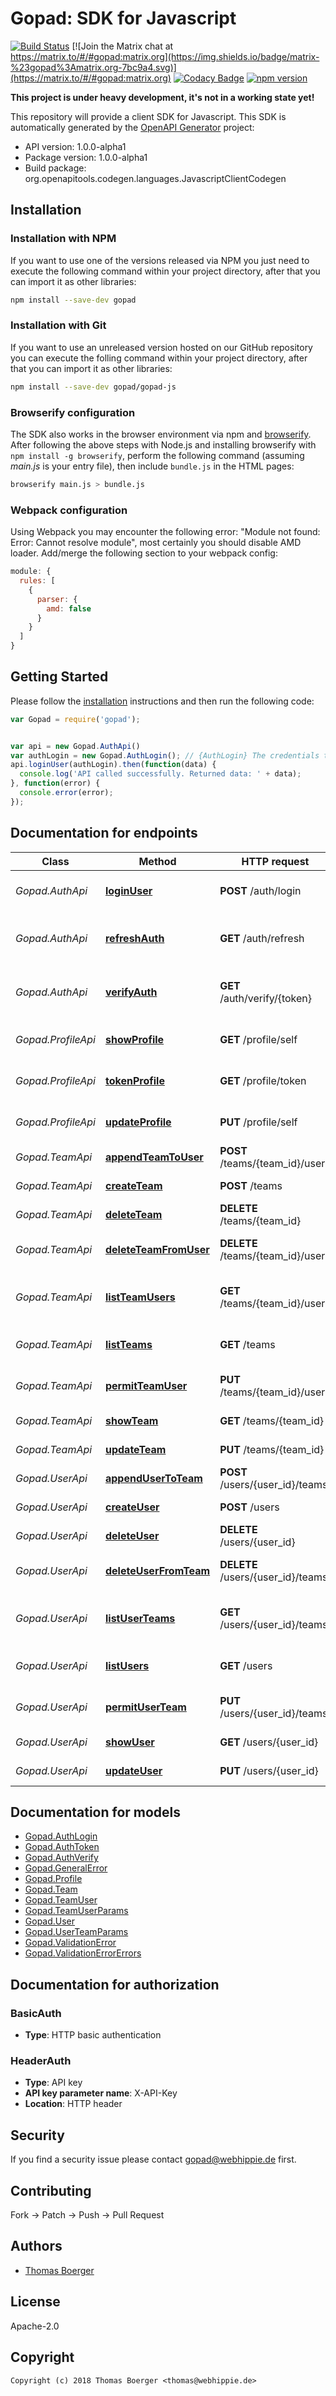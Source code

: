 # Gopad: SDK for Javascript

[![Build Status](https://cloud.drone.io/api/badges/gopad/gopad-js/status.svg)](https://cloud.drone.io/gopad/gopad-js)
[![Join the Matrix chat at https://matrix.to/#/#gopad:matrix.org](https://img.shields.io/badge/matrix-%23gopad%3Amatrix.org-7bc9a4.svg)](https://matrix.to/#/#gopad:matrix.org)
[![Codacy Badge](https://api.codacy.com/project/badge/Grade/7ece04b5a0c94808b467f0c46e445194)](https://www.codacy.com/app/gopad/gopad-js?utm_source=github.com&amp;utm_medium=referral&amp;utm_content=gopad/gopad-js&amp;utm_campaign=Badge_Grade)
[![npm version](https://badge.fury.io/js/gopad.svg)](https://badge.fury.io/js/gopad)

**This project is under heavy development, it's not in a working state yet!**

This repository will provide a client SDK for Javascript. This SDK is automatically generated by the [OpenAPI Generator](https://openapi-generator.tech) project:

- API version: 1.0.0-alpha1
- Package version: 1.0.0-alpha1
- Build package: org.openapitools.codegen.languages.JavascriptClientCodegen


## Installation


### Installation with NPM

If you want to use one of the versions released via NPM you just need to execute the following command within your project directory, after that you can import it as other libraries:

```bash
npm install --save-dev gopad
```


### Installation with Git

If you want to use an unreleased version hosted on our GitHub repository you can execute the folling command within your project directory, after that you can import it as other libraries:

```bash
npm install --save-dev gopad/gopad-js
```


### Browserify configuration

The SDK also works in the browser environment via npm and [browserify](http://browserify.org/). After following the above steps with Node.js and installing browserify with `npm install -g browserify`, perform the following command (assuming *main.js* is your entry file), then include `bundle.js` in the HTML pages:

```bash
browserify main.js > bundle.js
```


### Webpack configuration

Using Webpack you may encounter the following error: "Module not found: Error: Cannot resolve module", most certainly you should disable AMD loader. Add/merge the following section to your webpack config:

```javascript
module: {
  rules: [
    {
      parser: {
        amd: false
      }
    }
  ]
}
```


## Getting Started

Please follow the [installation](#installation) instructions and then run the following code:

```javascript
var Gopad = require('gopad');


var api = new Gopad.AuthApi()
var authLogin = new Gopad.AuthLogin(); // {AuthLogin} The credentials to authenticate
api.loginUser(authLogin).then(function(data) {
  console.log('API called successfully. Returned data: ' + data);
}, function(error) {
  console.error(error);
});


```

## Documentation for endpoints

Class | Method | HTTP request | Description
------------ | ------------- | ------------- | -------------
*Gopad.AuthApi* | [**loginUser**](docs/AuthApi.md#loginUser) | **POST** /auth/login | Authenticate an user by credentials
*Gopad.AuthApi* | [**refreshAuth**](docs/AuthApi.md#refreshAuth) | **GET** /auth/refresh | Refresh an auth token before it expires
*Gopad.AuthApi* | [**verifyAuth**](docs/AuthApi.md#verifyAuth) | **GET** /auth/verify/{token} | Verify validity for an authentication token
*Gopad.ProfileApi* | [**showProfile**](docs/ProfileApi.md#showProfile) | **GET** /profile/self | Retrieve an unlimited auth token
*Gopad.ProfileApi* | [**tokenProfile**](docs/ProfileApi.md#tokenProfile) | **GET** /profile/token | Retrieve an unlimited auth token
*Gopad.ProfileApi* | [**updateProfile**](docs/ProfileApi.md#updateProfile) | **PUT** /profile/self | Retrieve an unlimited auth token
*Gopad.TeamApi* | [**appendTeamToUser**](docs/TeamApi.md#appendTeamToUser) | **POST** /teams/{team_id}/users | Assign a user to team
*Gopad.TeamApi* | [**createTeam**](docs/TeamApi.md#createTeam) | **POST** /teams | Create a new team
*Gopad.TeamApi* | [**deleteTeam**](docs/TeamApi.md#deleteTeam) | **DELETE** /teams/{team_id} | Delete a specific team
*Gopad.TeamApi* | [**deleteTeamFromUser**](docs/TeamApi.md#deleteTeamFromUser) | **DELETE** /teams/{team_id}/users | Remove a user from team
*Gopad.TeamApi* | [**listTeamUsers**](docs/TeamApi.md#listTeamUsers) | **GET** /teams/{team_id}/users | Fetch all users assigned to team
*Gopad.TeamApi* | [**listTeams**](docs/TeamApi.md#listTeams) | **GET** /teams | Fetch all available teams
*Gopad.TeamApi* | [**permitTeamUser**](docs/TeamApi.md#permitTeamUser) | **PUT** /teams/{team_id}/users | Update user perms for team
*Gopad.TeamApi* | [**showTeam**](docs/TeamApi.md#showTeam) | **GET** /teams/{team_id} | Fetch a specific team
*Gopad.TeamApi* | [**updateTeam**](docs/TeamApi.md#updateTeam) | **PUT** /teams/{team_id} | Update a specific team
*Gopad.UserApi* | [**appendUserToTeam**](docs/UserApi.md#appendUserToTeam) | **POST** /users/{user_id}/teams | Assign a team to user
*Gopad.UserApi* | [**createUser**](docs/UserApi.md#createUser) | **POST** /users | Create a new user
*Gopad.UserApi* | [**deleteUser**](docs/UserApi.md#deleteUser) | **DELETE** /users/{user_id} | Delete a specific user
*Gopad.UserApi* | [**deleteUserFromTeam**](docs/UserApi.md#deleteUserFromTeam) | **DELETE** /users/{user_id}/teams | Remove a team from user
*Gopad.UserApi* | [**listUserTeams**](docs/UserApi.md#listUserTeams) | **GET** /users/{user_id}/teams | Fetch all teams assigned to user
*Gopad.UserApi* | [**listUsers**](docs/UserApi.md#listUsers) | **GET** /users | Fetch all available users
*Gopad.UserApi* | [**permitUserTeam**](docs/UserApi.md#permitUserTeam) | **PUT** /users/{user_id}/teams | Update team perms for user
*Gopad.UserApi* | [**showUser**](docs/UserApi.md#showUser) | **GET** /users/{user_id} | Fetch a specific user
*Gopad.UserApi* | [**updateUser**](docs/UserApi.md#updateUser) | **PUT** /users/{user_id} | Update a specific user


## Documentation for models

 - [Gopad.AuthLogin](docs/AuthLogin.md)
 - [Gopad.AuthToken](docs/AuthToken.md)
 - [Gopad.AuthVerify](docs/AuthVerify.md)
 - [Gopad.GeneralError](docs/GeneralError.md)
 - [Gopad.Profile](docs/Profile.md)
 - [Gopad.Team](docs/Team.md)
 - [Gopad.TeamUser](docs/TeamUser.md)
 - [Gopad.TeamUserParams](docs/TeamUserParams.md)
 - [Gopad.User](docs/User.md)
 - [Gopad.UserTeamParams](docs/UserTeamParams.md)
 - [Gopad.ValidationError](docs/ValidationError.md)
 - [Gopad.ValidationErrorErrors](docs/ValidationErrorErrors.md)


## Documentation for authorization



### BasicAuth

- **Type**: HTTP basic authentication



### HeaderAuth


- **Type**: API key
- **API key parameter name**: X-API-Key
- **Location**: HTTP header



## Security

If you find a security issue please contact gopad@webhippie.de first.


## Contributing

Fork -> Patch -> Push -> Pull Request


## Authors

* [Thomas Boerger](https://github.com/tboerger)


## License

Apache-2.0


## Copyright

```
Copyright (c) 2018 Thomas Boerger <thomas@webhippie.de>
```
